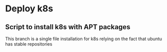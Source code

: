 # Deploy k8s

## Script to install k8s with APT packages
This branch is a single file installation for k8s relying on the fact that ubuntu has stable repositories
